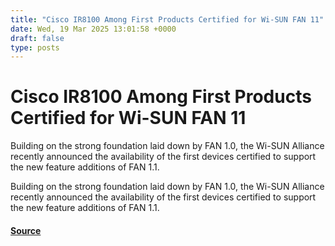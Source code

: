 ```yaml
---
title: "Cisco IR8100 Among First Products Certified for Wi-SUN FAN 11"
date: Wed, 19 Mar 2025 13:01:58 +0000
draft: false
type: posts
---
```

# Cisco IR8100 Among First Products Certified for Wi-SUN FAN 11





Building on the strong foundation laid down by FAN 1.0, the Wi-SUN Alliance recently announced the availability of the first devices certified to support the new feature additions of FAN 1.1.

Building on the strong foundation laid down by FAN 1.0, the Wi-SUN Alliance recently announced the availability of the first devices certified to support the new feature additions of FAN 1.1.

#### [Source](https://blogs.cisco.com/industrial-iot/cisco-ir8100-among-first-products-certified-for-wi-sun-fan-1-1)

